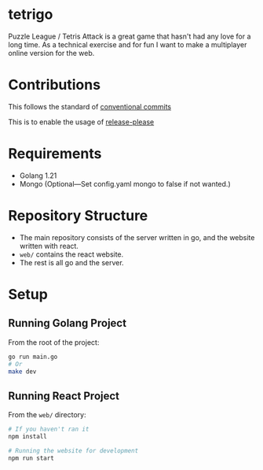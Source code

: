 # tetrigo
Puzzle League / Tetris Attack is a great game that hasn't had any love for a long time. As a technical exercise and for fun I want to make a multiplayer online version for the web.

# Contributions
This follows the standard of [conventional commits](https://www.conventionalcommits.org/en/v1.0.0/)

This is to enable the usage of [release-please](https://github.com/googleapis/release-please)

# Requirements
- Golang 1.21 
- Mongo (Optional—Set config.yaml mongo to false if not wanted.)

# Repository Structure
- The main repository consists of the server written in go, and the website written with react.
- `web/` contains the react website.
- The rest is all go and the server.

# Setup 
## Running Golang Project
From the root of the project:
```bash
go run main.go
# Or
make dev
```

## Running React Project
From the `web/` directory:
```bash
# If you haven't ran it
npm install

# Running the website for development
npm run start
```
